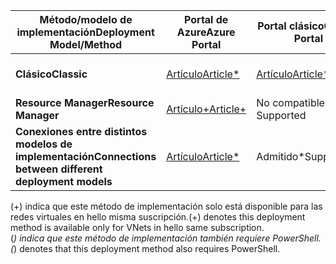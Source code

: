 | <span data-ttu-id="9c607-101">**Método/modelo de implementación**</span><span class="sxs-lookup"><span data-stu-id="9c607-101">**Deployment Model/Method**</span></span> | <span data-ttu-id="9c607-102">**Portal de Azure**</span><span class="sxs-lookup"><span data-stu-id="9c607-102">**Azure Portal**</span></span> | <span data-ttu-id="9c607-103">**Portal clásico**</span><span class="sxs-lookup"><span data-stu-id="9c607-103">**Classic Portal**</span></span> | <span data-ttu-id="9c607-104">**PowerShell**</span><span class="sxs-lookup"><span data-stu-id="9c607-104">**PowerShell**</span></span> | <span data-ttu-id="9c607-105">**CLI**</span><span class="sxs-lookup"><span data-stu-id="9c607-105">**CLI**</span></span> |
| --- | --- | --- | --- | --- |
| <span data-ttu-id="9c607-106">**Clásico**</span><span class="sxs-lookup"><span data-stu-id="9c607-106">**Classic**</span></span> |[<span data-ttu-id="9c607-107">Artículo</span><span class="sxs-lookup"><span data-stu-id="9c607-107">Article*</span></span>](../articles/vpn-gateway/vpn-gateway-howto-vnet-vnet-portal-classic.md)|[<span data-ttu-id="9c607-108">Artículo</span><span class="sxs-lookup"><span data-stu-id="9c607-108">Article*</span></span>](../articles/vpn-gateway/virtual-networks-configure-vnet-to-vnet-connection.md) |<span data-ttu-id="9c607-109">Compatible</span><span class="sxs-lookup"><span data-stu-id="9c607-109">Supported</span></span> | <span data-ttu-id="9c607-110">No compatible</span><span class="sxs-lookup"><span data-stu-id="9c607-110">Not Supported</span></span>|
| <span data-ttu-id="9c607-111">**Resource Manager**</span><span class="sxs-lookup"><span data-stu-id="9c607-111">**Resource Manager**</span></span> |[<span data-ttu-id="9c607-112">Artículo+</span><span class="sxs-lookup"><span data-stu-id="9c607-112">Article+</span></span>](../articles/vpn-gateway/vpn-gateway-howto-vnet-vnet-resource-manager-portal.md) |<span data-ttu-id="9c607-113">No compatible</span><span class="sxs-lookup"><span data-stu-id="9c607-113">Not Supported</span></span> |[<span data-ttu-id="9c607-114">Artículo</span><span class="sxs-lookup"><span data-stu-id="9c607-114">Article</span></span>](../articles/vpn-gateway/vpn-gateway-vnet-vnet-rm-ps.md) |[<span data-ttu-id="9c607-115">Artículo</span><span class="sxs-lookup"><span data-stu-id="9c607-115">Article</span></span>](../articles/vpn-gateway/vpn-gateway-howto-vnet-vnet-cli.md)
| <span data-ttu-id="9c607-116">**Conexiones entre distintos modelos de implementación**</span><span class="sxs-lookup"><span data-stu-id="9c607-116">**Connections between different deployment models**</span></span> |[<span data-ttu-id="9c607-117">Artículo</span><span class="sxs-lookup"><span data-stu-id="9c607-117">Article*</span></span>](../articles/vpn-gateway/vpn-gateway-connect-different-deployment-models-portal.md) |<span data-ttu-id="9c607-118">Admitido*</span><span class="sxs-lookup"><span data-stu-id="9c607-118">Supported*</span></span> |[<span data-ttu-id="9c607-119">Artículo</span><span class="sxs-lookup"><span data-stu-id="9c607-119">Article</span></span>](../articles/vpn-gateway/vpn-gateway-connect-different-deployment-models-powershell.md) | <span data-ttu-id="9c607-120">No compatible</span><span class="sxs-lookup"><span data-stu-id="9c607-120">Not Supported</span></span> |

<span data-ttu-id="9c607-121">(+) indica que este método de implementación solo está disponible para las redes virtuales en hello misma suscripción.</span><span class="sxs-lookup"><span data-stu-id="9c607-121">(+) denotes this deployment method is available only for VNets in hello same subscription.</span></span><br>
<span data-ttu-id="9c607-122">(*) indica que este método de implementación también requiere PowerShell.</span><span class="sxs-lookup"><span data-stu-id="9c607-122">(*) denotes that this deployment method also requires PowerShell.</span></span>